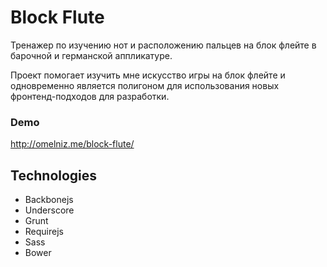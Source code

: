 # Block Flute
Тренажер по изучению нот и расположению пальцев на блок флейте в барочной и германской аппликатуре.

Проект помогает изучить мне искусство игры на блок флейте и одновременно является полигоном для использования новых фронтенд-подходов для разработки.

### Demo
<http://omelniz.me/block-flute/>

## Technologies
- Backbonejs
- Underscore
- Grunt
- Requirejs
- Sass
- Bower

